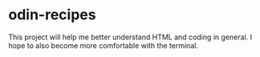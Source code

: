 # odin-recipes
This project will help me better understand HTML and coding in general. I hope to also become more comfortable with the terminal.
